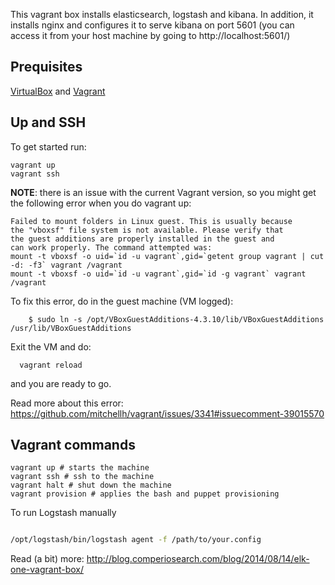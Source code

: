 This vagrant box installs elasticsearch, logstash and kibana. In addition, it installs nginx and configures it to serve kibana on port 5601 (you can access it from your host machine by going to http://localhost:5601/)

## Prequisites

[VirtualBox](https://www.virtualbox.org/) and [Vagrant](http://www.vagrantup.com/)



## Up and SSH

To get started run:

    vagrant up
    vagrant ssh

**NOTE**: there is an issue with the current Vagrant version, so you might get the following error when you do vagrant up:

```
Failed to mount folders in Linux guest. This is usually because                                   
the "vboxsf" file system is not available. Please verify that                                     
the guest additions are properly installed in the guest and                                       
can work properly. The command attempted was:
mount -t vboxsf -o uid=`id -u vagrant`,gid=`getent group vagrant | cut -d: -f3` vagrant /vagrant  
mount -t vboxsf -o uid=`id -u vagrant`,gid=`id -g vagrant` vagrant /vagrant
```

To fix this error, do in the guest machine (VM logged):
```
    $ sudo ln -s /opt/VBoxGuestAdditions-4.3.10/lib/VBoxGuestAdditions /usr/lib/VBoxGuestAdditions
```


Exit the VM and do:

      vagrant reload

and you are ready to go.

Read more about this error: https://github.com/mitchellh/vagrant/issues/3341#issuecomment-39015570

## Vagrant commands


```
vagrant up # starts the machine
vagrant ssh # ssh to the machine
vagrant halt # shut down the machine
vagrant provision # applies the bash and puppet provisioning

```

To run Logstash manually


```bash

/opt/logstash/bin/logstash agent -f /path/to/your.config
```


Read (a bit) more: http://blog.comperiosearch.com/blog/2014/08/14/elk-one-vagrant-box/
